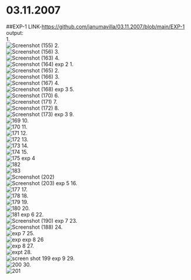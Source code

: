 # 03.11.2007
##EXP-1 LINK-https://github.com/janumavilla/03.11.2007/blob/main/EXP-1
output:<br/>
1.<br/>
![Screenshot (155)](https://user-images.githubusercontent.com/112294762/193796650-91ee2465-6013-48d9-a5f7-c7493128ed4e.png)
2.<br/>
![Screenshot (156)](https://user-images.githubusercontent.com/112294762/193796796-841fd558-4f6d-4138-a3b4-e6ae65e6829b.png)
3.<br/>
![Screenshot (163)](https://user-images.githubusercontent.com/112294762/193797203-2c61ec4d-eb0b-4de3-b89e-629a1ac8cbdf.png)
4.<br/>
![Screenshot (164)](https://user-images.githubusercontent.com/112294762/193797326-9086efd6-9347-4e68-9a08-70516237da07.png)
exp 2
1.<br/>
![Screenshot (165)](https://user-images.githubusercontent.com/112294762/193797953-5db851d4-ab3e-465b-b659-79191a232a58.png)
2.<br/>
![Screenshot (166)](https://user-images.githubusercontent.com/112294762/193798069-e503dd2a-ba99-484b-bf8d-11b9f9939ed4.png)
3.<br/>
![Screenshot (167)](https://user-images.githubusercontent.com/112294762/193798168-a66e6bca-0ddb-4fc5-9d57-0a47c88e92a2.png)
4.<br/>
![Screenshot (168)](https://user-images.githubusercontent.com/112294762/193798293-691d4d77-6832-48b1-a055-3d65c10d15f0.png)
exp 3
5.<br/>
![Screenshot (170)](https://user-images.githubusercontent.com/112294762/193874014-590fe7da-e261-4ed3-a31e-6d154bb0128c.png)
6.<br/>
![Screenshot (171)](https://user-images.githubusercontent.com/112294762/193874087-908725fc-0ba2-45c1-8bff-b198bb7a5f22.png)
7.<br/>
![Screenshot (172)](https://user-images.githubusercontent.com/112294762/193874134-cb805f3b-eb12-462e-a430-0f4901d57b52.png)
8.<br/>
![Screenshot (173)](https://user-images.githubusercontent.com/112294762/193874198-84c964d4-0307-43a5-8fa1-0e97d6ab47cf.png)
exp 3
9.<br/>
![169](https://user-images.githubusercontent.com/112294762/194215951-622a0b43-73ee-4471-ba4d-3c109acda1a2.png)
10.<br/>
![170](https://user-images.githubusercontent.com/112294762/194216014-73c01463-c613-4015-9b52-2013d32af9d0.png)
11.<br/>
![171](https://user-images.githubusercontent.com/112294762/194216095-5aaf3f67-38f0-4e46-9947-51f53d2ca981.png)
12.<br/>
![172](https://user-images.githubusercontent.com/112294762/194216160-627dc382-bf19-411c-bc8a-ebd026bd5b6a.png)
13.<br/>
![173](https://user-images.githubusercontent.com/112294762/194216230-ca1d2511-41e1-43aa-8ad7-8975e4dc4b5c.png)
14.<br/>
![174](https://user-images.githubusercontent.com/112294762/194216274-61feb987-58aa-4481-a384-529cb60a6c24.png)
15.<br/>
![175](https://user-images.githubusercontent.com/112294762/194216312-f2d15bb2-b577-4736-9d50-b58ac6622836.png)
exp 4
<br/>
![182](https://user-images.githubusercontent.com/112294762/194218403-9bf06baf-fc0a-4a67-96fa-be8bfd9325ba.png)
<br/>
![183](https://user-images.githubusercontent.com/112294762/194218445-65f3ee19-f50a-4cff-9f83-1897e09bcaf2.png)
<br/>
![Screenshot (202)](https://user-images.githubusercontent.com/112294762/194218484-c12c04f1-2a6b-4836-a954-d576efabc223.png)
<br/>
![Screenshot (203)](https://user-images.githubusercontent.com/112294762/194218529-e7c8f10a-a542-4120-8db2-6e8e65e21490.png)
exp 5
16.<br/>
![177](https://user-images.githubusercontent.com/112294762/194216830-c91c1cf0-fd1d-409c-921c-54529a7da777.png)
17.<br/>
![178](https://user-images.githubusercontent.com/112294762/194216861-0a5db03a-010b-4d5d-af5a-6ba9ab9a11b1.png)
18.<br/>
![179](https://user-images.githubusercontent.com/112294762/194216934-775e87c2-f9be-408c-951d-10415561b930.png)
19.<br/>
![180](https://user-images.githubusercontent.com/112294762/194217002-05655a9c-6aad-4c0e-ab44-4e6fa57d797d.png)
20.<br/>
![181](https://user-images.githubusercontent.com/112294762/194217074-b973b6e0-2425-4e25-9438-be5ebad74751.png)
exp 6
22.<br/>
![Screenshot (190)](https://user-images.githubusercontent.com/112294762/194062503-9f677b7e-77fa-49c2-8fd8-c5fc58058f63.png)
exp 7
23.<br/>
![Screenshot (188)](https://user-images.githubusercontent.com/112294762/194213530-29abc0bf-7adf-4e6a-b386-a105931731f4.png)
24.<br/>
![exp 7](https://user-images.githubusercontent.com/112294762/194213729-837cea34-0e1f-4f5c-8cfd-ae2f67006047.png)
25.<br/>
![exp](https://user-images.githubusercontent.com/112294762/194213975-01983a4d-8150-4003-aa07-c6bf13a815fb.png)
exp 8
26<br/>
![exp 8](https://user-images.githubusercontent.com/112294762/194214507-06743ab6-14fa-4f6d-a7ff-86182c1a7338.png)
27.<br/>
![expt](https://user-images.githubusercontent.com/112294762/194214525-9447605d-74d4-49e0-949b-6f70e6a674b9.png)
28.<br/>
![screen shot 199](https://user-images.githubusercontent.com/112294762/194214571-4d3f7af6-e5e6-4b5a-a00f-40568e8e9a2d.png)
exp 9
29.<br/>
![200](https://user-images.githubusercontent.com/112294762/194214791-b4e4131b-2762-4bd1-8a02-6c0c28d91513.png)
30.<br/>
![201](https://user-images.githubusercontent.com/112294762/194214841-f90a496f-a344-4095-934a-556a9ecb6aa2.png)




